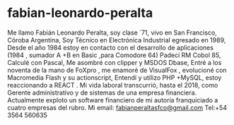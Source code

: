 # fabian-leonardo-peralta





Me llamo Fabián Leonardo Peralta, soy clase ´71, vivo en San Francisco, Córoba Argentina, Soy Técnico en Electrónica Industrial egresado en 1989, Desde el año 1984 estoy en contacto con el desarrollo de aplicaciones (1984 , sumador A +B en Basic ,para Comodore 64) Padecí RM Cobol 85, Calculé con Pascal, Me asombré con clipper y MSDOS Dbase, Entré a los noventa de la mano de FoXpro , me enamoré de VisualFox , evolucioné con Macromedia Flash y su actionscript, Entendí y utilizo PHP +MySQL, estoy reaccionando a REACT . Mi vida laboral transcurrió, hasta el 2018, como Gerente administrativo y de sistemas de una empresa financiera. Actualmente exploto un software financiero de mi autoría franquiciado a cuatro empresas del rubro. Mi email: fabianperaltasfco@gmail.com Tel:+54 3564 560635
